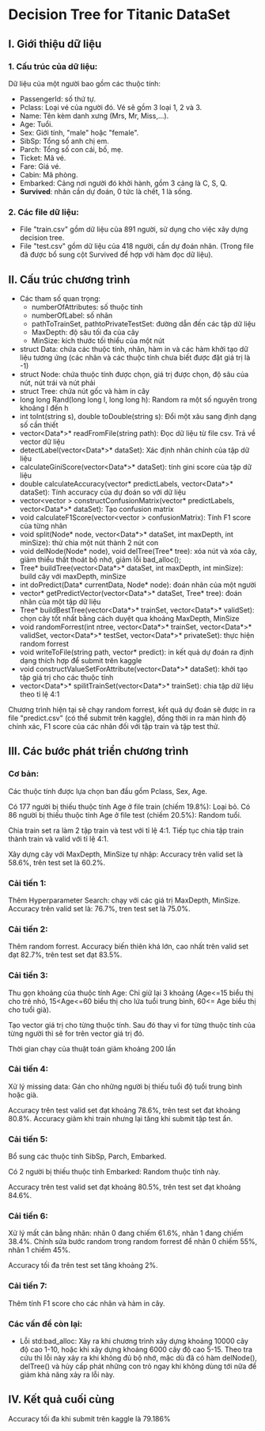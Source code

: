 # Decision Tree for Titanic DataSet
## I. Giới thiệu dữ liệu
### 1. Cấu trúc của dữ liệu:
Dữ liệu của một người bao gồm các thuộc tính:
* PassengerId: số thứ tự.
* Pclass: Loại vé của người đó. Vé sẽ gồm 3 loại 1, 2 và 3.
* Name: Tên kèm danh xưng (Mrs, Mr, Miss,...).
* Age: Tuổi.
* Sex: Giới tính, "male" hoặc "female".
* SibSp: Tổng số anh chị em.
* Parch: Tổng số con cái, bố, mẹ.
* Ticket: Mã vé.
* Fare: Giá vé.
* Cabin: Mã phòng.
* Embarked: Cảng nơi người đó khởi hành, gồm 3 cảng là C, S, Q.
* **Survived**: nhãn cần dự đoán, 0 tức là chết, 1 là sống.
### 2. Các file dữ liệu:
* File "train.csv" gồm dữ liệu của 891 người, sử dụng cho việc xây dựng decision tree.
* File "test.csv" gồm dữ liệu của 418 người, cần dự đoán nhãn. (Trong file đã được bổ sung cột Survived để hợp với hàm đọc dữ liệu).
## II. Cấu trúc chương trình
* Các tham số quan trọng:
    * numberOfAttributes: số thuộc tính
    * numberOfLabel: số nhãn
    * pathToTrainSet, pathtoPrivateTestSet: đường dẫn đến các tập dữ liệu
    * MaxDepth: độ sâu tối đa của cây
    * MinSize: kích thước tối thiểu của một nút
* struct Data: chứa các thuộc tính, nhãn, hàm in và các hàm khởi tạo dữ liệu tương ứng (các nhãn và các thuộc tính chưa biết được đặt giá trị là -1)
* struct Node: chứa thuộc tính được chọn, giá trị được chọn, độ sâu của nút, nút trái và nút phải
* struct Tree: chứa nút gốc và hàm in cây
* long long Rand(long long l, long long h): Random ra một số nguyên trong khoảng l đến h
* int toInt(string s), double toDouble(string s): Đổi một xâu sang định dạng số cần thiết
* vector<Data*>* readFromFile(string path): Đọc dữ liệu từ file csv. Trả về vector dữ liệu
* detectLabel(vector<Data*>* dataSet): Xác định nhãn chính của tập dữ liệu 
* calculateGiniScore(vector<Data*>* dataSet): tính gini score của tập dữ liệu
* double calculateAccuracy(vector<int>* predictLabels, vector<Data*>* dataSet): Tính accuracy của dự đoán so với dữ liệu
* vector<vector<int> > constructConfusionMatrix(vector<int>* predictLabels, vector<Data*>* dataSet): Tạo confusion matrix
* void calculateF1Score(vector<vector<int> > confusionMatrix): Tính F1 score của từng nhãn
* void split(Node* node, vector<Data*>* dataSet, int maxDepth, int minSize): thử chia một nút thành 2 nút con
* void delNode(Node* node), void delTree(Tree* tree): xóa nút và xóa cây, giảm thiểu thất thoát bộ nhớ, giảm lỗi bad_alloc();
* Tree* buildTree(vector<Data*>* dataSet, int maxDepth, int minSize): build cây với maxDepth, minSize
* int doPredict(Data* currentData, Node* node): đoán nhãn của một người
* vector<int>* getPredictVector(vector<Data*>* dataSet, Tree* tree): đoán nhãn của một tập dữ liệu
* Tree* buildBestTree(vector<Data*>* trainSet, vector<Data*>* validSet): chọn cây tốt nhất bằng cách duyệt qua khoảng MaxDepth, MinSize
* void randomForrest(int ntree, vector<Data*>* trainSet, vector<Data*>* validSet, vector<Data*>* testSet, vector<Data*>* privateSet): thực hiện random forrest
* void writeToFile(string path, vector<int>* predict): in kết quả dự đoán ra định dạng thích hợp để submit trên kaggle
* void constructValueSetForAttribute(vector<Data*>* dataSet): khởi tạo tập giá trị cho các thuộc tính
* vector<Data*>* spilitTrainSet(vector<Data*>* trainSet): chia tập dữ liệu theo tỉ lệ 4:1

Chương trình hiện tại sẽ chạy random forrest, kết quả dự đoán sẽ được in ra file "predict.csv" (có thể submit trên kaggle), đồng thời in ra màn hình độ chính xác, F1 score của các nhãn đối với tập train và tập test thử.

## III. Các bước phát triển chương trình
### Cơ bản:
Các thuộc tính được lựa chọn ban đầu gồm Pclass, Sex, Age.

Có 177 người bị thiếu thuộc tính Age ở file train (chiếm 19.8%): Loại bỏ.
Có 86 người bị thiếu thuộc tính Age ở file test (chiếm 20.5%): Random tuổi.

Chia train set ra làm 2 tập train và test với tỉ lệ 4:1. Tiếp tục chia tập train thành train và valid với tỉ lệ 4:1.

Xây dựng cây với MaxDepth, MinSize tự nhập: Accuracy trên valid set là 58.6%, trên test set là 60.2%.
### Cải tiến 1:
Thêm Hyperparameter Search: chạy với các giá trị MaxDepth, MinSize.
Accuracy trên valid set là: 76.7%, tren test set là 75.0%.
### Cải tiến 2:
Thêm random forrest.
Accuracy biến thiên khá lớn, cao nhất trên valid set đạt 82.7%, trên test set đạt 83.5%.
### Cải tiến 3:
Thu gọn khoảng của thuộc tính Age: Chỉ giữ lại 3 khoảng (Age<=15 biểu thị cho trẻ nhỏ, 15<Age<=60 biểu thị cho lứa tuổi trung bình, 60<= Age biểu thị cho tuổi già).

Tạo vector giá trị cho từng thuộc tính. Sau đó thay vì for từng thuộc tính của từng người thì sẽ for trên vector giá trị đó.

Thời gian chạy của thuật toán giảm khoảng 200 lần
### Cải tiến 4:
Xử lý missing data: Gán cho những người bị thiếu tuổi độ tuổi trung bình hoặc già.

Accuracy trên test valid set đạt khoảng 78.6%, trên test set đạt khoảng 80.8%. Accuracy giảm khi train nhưng lại tăng khi submit tập test ẩn.
### Cải tiến 5:
Bổ sung các thuộc tính SibSp, Parch, Embarked.

Có 2 người bị thiếu thuộc tính Embarked: Random thuộc tính này.

Accuracy trên test valid set đạt khoảng 80.5%, trên test set đạt khoảng 84.6%.
### Cải tiến 6:
Xử lý mất cân bằng nhãn: nhãn 0 đang chiếm 61.6%, nhãn 1 đang chiếm 38.4%. Chỉnh sửa bước random trong random forrest để nhãn 0 chiếm 55%, nhãn 1 chiếm 45%.

Accuracy tối đa trên test set tăng khoảng 2%.
### Cải tiến 7: 
Thêm tính F1 score cho các nhãn và hàm in cây.

### Các vấn đề còn lại:
* Lỗi std:bad_alloc: Xảy ra khi chương trình xây dựng khoảng 10000 cây độ cao 1-10, hoặc khi xây dựng khoảng 6000 cây độ cao 5-15. Theo tra cứu thì lỗi này xảy ra khi không đủ bộ nhớ, mặc dù đã có hàm delNode(), delTree() và hủy cấp phát những con trỏ ngay khi không dùng tới nữa để giảm khả năng xảy ra lỗi này.

## IV. Kết quả cuối cùng
Accuracy tối đa khi submit trên kaggle là 79.186%







